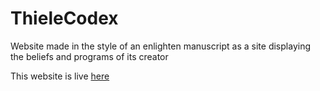 # ThieleCodex
Website made in the style of an enlighten manuscript  as a site displaying the beliefs and programs of its creator

This website is live [here](https://JonahThiele.github.io/ThieleCodex/)
